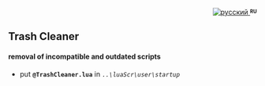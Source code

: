 <p align="right">
 <a title="русский" href="../../../../tree/master/addons/TrashCleaner"><img src="../../../../../simpleTV-images/blob/master/ru.png?raw=true" alt="русский" /> </a><strong ><sup><sub>RU</sub></sup></strong>
</p>

## Trash Cleaner
#### removal of incompatible and outdated scripts

- put **`@TrashCleaner.lua`** in _`..\luaScr\user\startup`_
